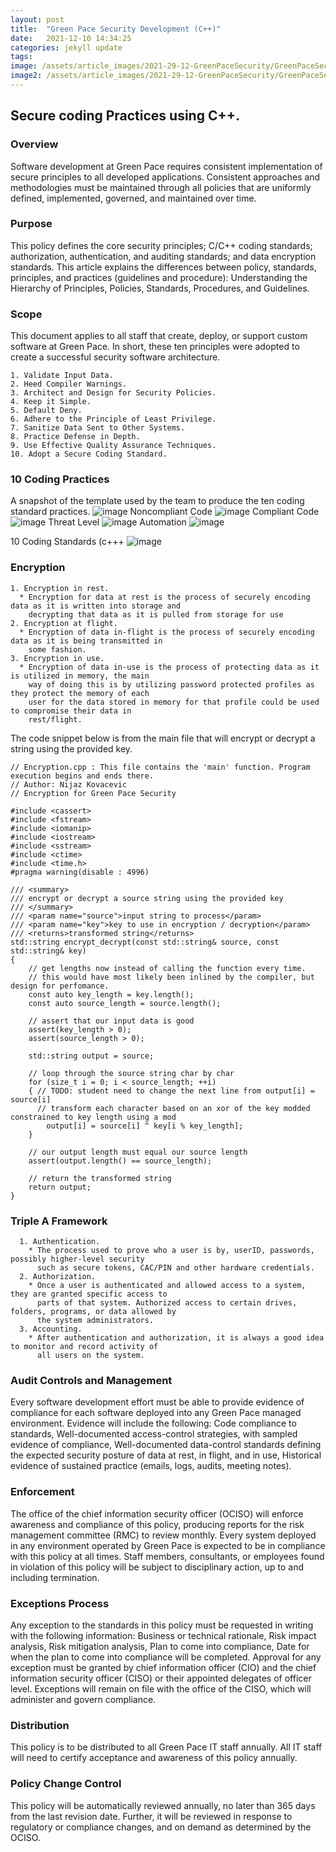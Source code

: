 ```yaml
---
layout: post
title:  "Green Pace Security Development (C++)"
date:   2021-12-10 14:34:25
categories: jekyll update
tags: 
image: /assets/article_images/2021-29-12-GreenPaceSecurity/GreenPaceSecurity.jpg
image2: /assets/article_images/2021-29-12-GreenPaceSecurity/GreenPaceSecurity-mobile.jpg
---
```


## Secure coding Practices using C++.

### Overview
Software development at Green Pace requires consistent implementation of secure principles to all developed
applications. Consistent approaches and methodologies must be maintained through all policies that are
uniformly defined, implemented, governed, and maintained over time.

### Purpose
This policy defines the core security principles; C/C++ coding standards; authorization, authentication, and
auditing standards; and data encryption standards. This article explains the differences between policy,
standards, principles, and practices (guidelines and procedure): Understanding the Hierarchy of Principles,
Policies, Standards, Procedures, and Guidelines.

### Scope
This document applies to all staff that create, deploy, or support custom software at Green Pace. In short, these ten principles were adopted to create a successful security software architecture.

    1. Validate Input Data.
    2. Heed Compiler Warnings.
    3. Architect and Design for Security Policies.
    4. Keep it Simple.
    5. Default Deny.
    6. Adhere to the Principle of Least Privilege.
    7. Sanitize Data Sent to Other Systems.
    8. Practice Defense in Depth.
    9. Use Effective Quality Assurance Techniques.
    10. Adopt a Secure Coding Standard.

### 10 Coding Practices
A snapshot of the template used by the team to produce the ten coding standard practices.
![image](https://user-images.githubusercontent.com/75659218/211977464-a0ec8540-3b77-437a-b020-b2c629222068.png)
Noncompliant Code
![image](https://user-images.githubusercontent.com/75659218/211977503-1a77d223-9b90-4bc2-909b-febd3c8344b5.png)
Compliant Code
![image](https://user-images.githubusercontent.com/75659218/211977554-ed6d203c-3261-46dd-9804-19458f01f4eb.png)
Threat Level
![image](https://user-images.githubusercontent.com/75659218/211977586-65d2d0b6-c512-4df8-9b40-b33c6ec00f10.png)
Automation
![image](https://user-images.githubusercontent.com/75659218/211977607-27b686d7-9db2-418b-8473-580927554f12.png)

10 Coding Standards (c+++
![image](https://user-images.githubusercontent.com/75659218/212163281-683633a8-cf4f-40ee-98e8-9b2ab982bdd9.png)


### Encryption   

    1. Encryption in rest.
      * Encryption for data at rest is the process of securely encoding data as it is written into storage and
        decrypting that data as it is pulled from storage for use
    2. Encryption at flight.
      * Encryption of data in-flight is the process of securely encoding data as it is being transmitted in
        some fashion.
    3. Encryption in use.
      * Encryption of data in-use is the process of protecting data as it is utilized in memory, the main
        way of doing this is by utilizing password protected profiles as they protect the memory of each
        user for the data stored in memory for that profile could be used to compromise their data in
        rest/flight.

The code snippet below is from the main file that will encrypt or decrypt a string using the provided key.
    
    // Encryption.cpp : This file contains the 'main' function. Program execution begins and ends there.
    // Author: Nijaz Kovacevic
    // Encryption for Green Pace Security

    #include <cassert>
    #include <fstream>
    #include <iomanip>
    #include <iostream>
    #include <sstream>
    #include <ctime>
    #include <time.h>
    #pragma warning(disable : 4996)

    /// <summary>
    /// encrypt or decrypt a source string using the provided key
    /// </summary>
    /// <param name="source">input string to process</param>
    /// <param name="key">key to use in encryption / decryption</param>
    /// <returns>transformed string</returns>
    std::string encrypt_decrypt(const std::string& source, const std::string& key)
    {
        // get lengths now instead of calling the function every time.
        // this would have most likely been inlined by the compiler, but design for perfomance.
        const auto key_length = key.length();
        const auto source_length = source.length();

        // assert that our input data is good
        assert(key_length > 0);
        assert(source_length > 0);

        std::string output = source;

        // loop through the source string char by char
        for (size_t i = 0; i < source_length; ++i)
        { // TODO: student need to change the next line from output[i] = source[i]
          // transform each character based on an xor of the key modded constrained to key length using a mod
            output[i] = source[i] ^ key[i % key_length];
        }

        // our output length must equal our source length
        assert(output.length() == source_length);

        // return the transformed string
        return output;
    }

### Triple A Framework

      1. Authentication.
        * The process used to prove who a user is by, userID, passwords, possibly higher-level security
          such as secure tokens, CAC/PIN and other hardware credentials.
      2. Authorization.
        * Once a user is authenticated and allowed access to a system, they are granted specific access to
          parts of that system. Authorized access to certain drives, folders, programs, or data allowed by
          the system administrators.
      3. Accounting.
        * After authentication and authorization, it is always a good idea to monitor and record activity of
          all users on the system.

### Audit Controls and Management
Every software development effort must be able to provide evidence of compliance for each software deployed
into any Green Pace managed environment.
Evidence will include the following: Code compliance to standards, Well-documented access-control strategies, with sampled evidence of compliance, Well-documented data-control standards defining the expected security posture of data at rest, in flight, and in use, Historical evidence of sustained practice (emails, logs, audits, meeting notes).

### Enforcement 
The office of the chief information security officer (OCISO) will enforce awareness and compliance of this
policy, producing reports for the risk management committee (RMC) to review monthly. Every system
deployed in any environment operated by Green Pace is expected to be in compliance with this policy at all
times. Staff members, consultants, or employees found in violation of this policy will be subject to disciplinary action,
up to and including termination.

### Exceptions Process
Any exception to the standards in this policy must be requested in writing with the following information: Business or technical rationale, Risk impact analysis, Risk mitigation analysis, Plan to come into compliance, Date for when the plan to come into compliance will be completed. Approval for any exception must be granted by chief information officer (CIO) and the chief information security officer (CISO) or their appointed delegates of officer level. Exceptions will remain on file with the office of the CISO, which will administer and govern compliance.

### Distribution
This policy is to be distributed to all Green Pace IT staff annually. All IT staff will need to certify acceptance
and awareness of this policy annually.

### Policy Change Control
This policy will be automatically reviewed annually, no later than 365 days from the last revision date. Further,
it will be reviewed in response to regulatory or compliance changes, and on demand as determined by the
OCISO.
